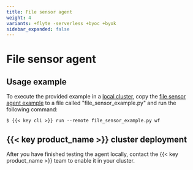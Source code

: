 ```yaml
---
title: File sensor agent
weight: 4
variants: +flyte -serverless +byoc +byok
sidebar_expanded: false
---
```


# File sensor agent

## Usage example

To execute the provided example in a [local cluster](../../../development-cycle/running-in-a-local-cluster),
copy the [file sensor agent example](./file-sensor-agent-example) to a file called "file_sensor_example.py" and run the following command:

```shell
$ {{< key cli >}} run --remote file_sensor_example.py wf
```

## {{< key product_name >}} cluster deployment

After you have finished testing the agent locally, contact the {{< key product_name >}} team to enable it in your cluster.
